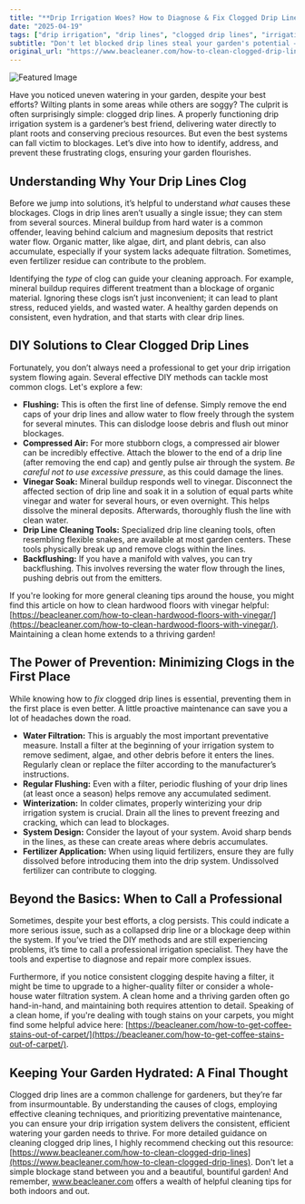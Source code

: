 ```yaml
---
title: "**Drip Irrigation Woes? How to Diagnose & Fix Clogged Drip Lines for a Thriving Garden**"
date: "2025-04-19"
tags: ["drip irrigation", "drip lines", "clogged drip lines", "irrigation system", "cleaning drip lines", "water filtration", "garden maintenance"]
subtitle: "Don't let blocked drip lines steal your garden's potential – learn simple troubleshooting and cleaning techniques to restore efficient watering."
original_url: "https://www.beacleaner.com/how-to-clean-clogged-drip-lines"
---
```




![Featured Image](https://res.cloudinary.com/dnm0udlvz/image/upload/v1745049316/article_image_39_bprgrp.jpg)

Have you noticed uneven watering in your garden, despite your best efforts? Wilting plants in some areas while others are soggy? The culprit is often surprisingly simple: clogged drip lines. A properly functioning drip irrigation system is a gardener’s best friend, delivering water directly to plant roots and conserving precious resources. But even the best systems can fall victim to blockages. Let’s dive into how to identify, address, and prevent these frustrating clogs, ensuring your garden flourishes.

## Understanding Why Your Drip Lines Clog

Before we jump into solutions, it’s helpful to understand *what* causes these blockages. Clogs in drip lines aren’t usually a single issue; they can stem from several sources. Mineral buildup from hard water is a common offender, leaving behind calcium and magnesium deposits that restrict water flow. Organic matter, like algae, dirt, and plant debris, can also accumulate, especially if your system lacks adequate filtration. Sometimes, even fertilizer residue can contribute to the problem. 

Identifying the *type* of clog can guide your cleaning approach. For example, mineral buildup requires different treatment than a blockage of organic material. Ignoring these clogs isn’t just inconvenient; it can lead to plant stress, reduced yields, and wasted water. A healthy garden depends on consistent, even hydration, and that starts with clear drip lines.

## DIY Solutions to Clear Clogged Drip Lines

Fortunately, you don’t always need a professional to get your drip irrigation system flowing again. Several effective DIY methods can tackle most common clogs. Let's explore a few:

* **Flushing:** This is often the first line of defense. Simply remove the end caps of your drip lines and allow water to flow freely through the system for several minutes. This can dislodge loose debris and flush out minor blockages.
* **Compressed Air:** For more stubborn clogs, a compressed air blower can be incredibly effective. Attach the blower to the end of a drip line (after removing the end cap) and gently pulse air through the system. *Be careful not to use excessive pressure*, as this could damage the lines.
* **Vinegar Soak:** Mineral buildup responds well to vinegar. Disconnect the affected section of drip line and soak it in a solution of equal parts white vinegar and water for several hours, or even overnight. This helps dissolve the mineral deposits. Afterwards, thoroughly flush the line with clean water.
* **Drip Line Cleaning Tools:** Specialized drip line cleaning tools, often resembling flexible snakes, are available at most garden centers. These tools physically break up and remove clogs within the lines. 
* **Backflushing:** If you have a manifold with valves, you can try backflushing. This involves reversing the water flow through the lines, pushing debris out from the emitters. 

If you're looking for more general cleaning tips around the house, you might find this article on how to clean hardwood floors with vinegar helpful: [https://beacleaner.com/how-to-clean-hardwood-floors-with-vinegar/](https://beacleaner.com/how-to-clean-hardwood-floors-with-vinegar/). Maintaining a clean home extends to a thriving garden!

## The Power of Prevention: Minimizing Clogs in the First Place

While knowing how to *fix* clogged drip lines is essential, preventing them in the first place is even better. A little proactive maintenance can save you a lot of headaches down the road. 

* **Water Filtration:** This is arguably the most important preventative measure. Install a filter at the beginning of your irrigation system to remove sediment, algae, and other debris before it enters the lines. Regularly clean or replace the filter according to the manufacturer’s instructions.
* **Regular Flushing:** Even with a filter, periodic flushing of your drip lines (at least once a season) helps remove any accumulated sediment.
* **Winterization:** In colder climates, properly winterizing your drip irrigation system is crucial. Drain all the lines to prevent freezing and cracking, which can lead to blockages.
* **System Design:** Consider the layout of your system. Avoid sharp bends in the lines, as these can create areas where debris accumulates.
* **Fertilizer Application:** When using liquid fertilizers, ensure they are fully dissolved before introducing them into the drip system. Undissolved fertilizer can contribute to clogging.

## Beyond the Basics: When to Call a Professional

Sometimes, despite your best efforts, a clog persists. This could indicate a more serious issue, such as a collapsed drip line or a blockage deep within the system. If you’ve tried the DIY methods and are still experiencing problems, it’s time to call a professional irrigation specialist. They have the tools and expertise to diagnose and repair more complex issues. 

Furthermore, if you notice consistent clogging despite having a filter, it might be time to upgrade to a higher-quality filter or consider a whole-house water filtration system. A clean home and a thriving garden often go hand-in-hand, and maintaining both requires attention to detail. Speaking of a clean home, if you're dealing with tough stains on your carpets, you might find some helpful advice here: [https://beacleaner.com/how-to-get-coffee-stains-out-of-carpet/](https://beacleaner.com/how-to-get-coffee-stains-out-of-carpet/).

## Keeping Your Garden Hydrated: A Final Thought

Clogged drip lines are a common challenge for gardeners, but they’re far from insurmountable. By understanding the causes of clogs, employing effective cleaning techniques, and prioritizing preventative maintenance, you can ensure your drip irrigation system delivers the consistent, efficient watering your garden needs to thrive. For more detailed guidance on cleaning clogged drip lines, I highly recommend checking out this resource: [https://www.beacleaner.com/how-to-clean-clogged-drip-lines](https://www.beacleaner.com/how-to-clean-clogged-drip-lines). Don't let a simple blockage stand between you and a beautiful, bountiful garden! And remember, www.beacleaner.com offers a wealth of helpful cleaning tips for both indoors and out.